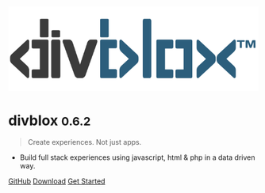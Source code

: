 <!-- _coverpage.md -->

![logo](_media/divblox-logo-1.png)

# divblox <small>0.6.2</small>

> Create experiences. Not just apps.

- Build full stack experiences using javascript, html & php in a data driven way.

[GitHub](https://github.com/divblox/divblox/)
[Download](https://divblox.com/releases/)
[Get Started](#what-is-divblox)
